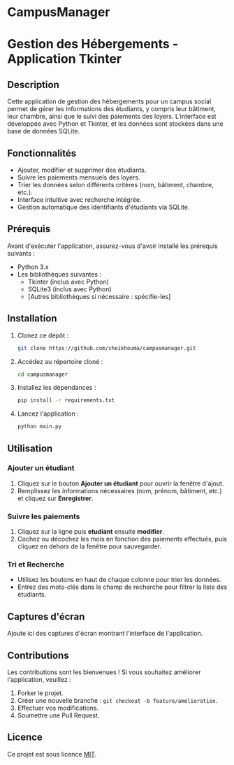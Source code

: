 # CampusManager



# Gestion des Hébergements - Application Tkinter

## Description
Cette application de gestion des hébergements pour un campus social permet de gérer les informations des étudiants, y compris leur bâtiment, leur chambre, ainsi que le suivi des paiements des loyers. L'interface est développée avec Python et Tkinter, et les données sont stockées dans une base de données SQLite.

## Fonctionnalités
- Ajouter, modifier et supprimer des étudiants.
- Suivre les paiements mensuels des loyers.
- Trier les données selon différents critères (nom, bâtiment, chambre, etc.).
- Interface intuitive avec recherche intégrée.
- Gestion automatique des identifiants d'étudiants via SQLite.

## Prérequis
Avant d'exécuter l'application, assurez-vous d'avoir installé les prérequis suivants :

- Python 3.x
- Les bibliothèques suivantes :
  - Tkinter (inclus avec Python)
  - SQLite3 (inclus avec Python)
  - [Autres bibliothèques si nécessaire : spécifie-les]

## Installation

1. Clonez ce dépôt :
   ```bash
   git clone https://github.com/cheikhouma/campusmanager.git
   ```

2. Accédez au répertoire cloné :
   ```bash
   cd campusmanager
   ```

3. Installez les dépendances :
   ```bash
   pip install -r requirements.txt
   ```

4. Lancez l'application :
   ```bash
   python main.py
   ```

## Utilisation

### Ajouter un étudiant
1. Cliquez sur le bouton **Ajouter un étudiant** pour ouvrir la fenêtre d'ajout.
2. Remplissez les informations nécessaires (nom, prénom, bâtiment, etc.) et cliquez sur **Enregistrer**.

### Suivre les paiements
1. Cliquez sur la ligne puis **etudiant** ensuite **modifier**.
2. Cochez ou décochez les mois en fonction des paiements effectués, puis cliquez en dehors de la fenêtre pour sauvegarder.

### Tri et Recherche
- Utilisez les boutons en haut de chaque colonne pour trier les données.
- Entrez des mots-clés dans le champ de recherche pour filtrer la liste des étudiants.

## Captures d'écran
Ajoute ici des captures d'écran montrant l'interface de l'application.

## Contributions
Les contributions sont les bienvenues ! Si vous souhaitez améliorer l'application, veuillez :

1. Forker le projet.
2. Créer une nouvelle branche : `git checkout -b feature/amélioration`.
3. Effectuer vos modifications.
4. Soumettre une Pull Request.

## Licence
Ce projet est sous licence [MIT](https://opensource.org/licenses/MIT).

